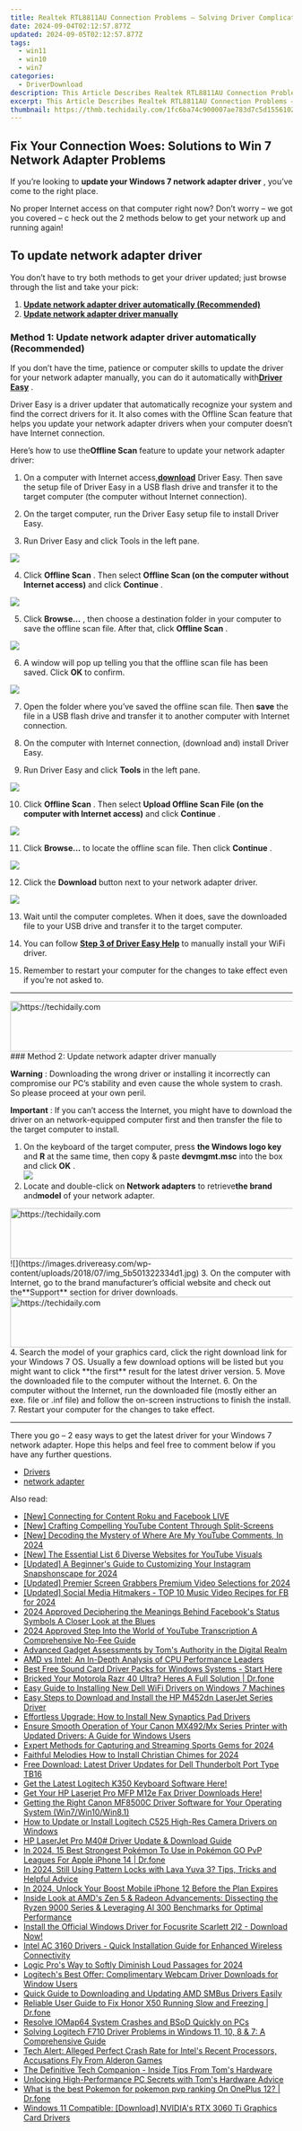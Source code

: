 ```yaml
---
title: Realtek RTL8811AU Connection Problems – Solving Driver Complications
date: 2024-09-04T02:12:57.877Z
updated: 2024-09-05T02:12:57.877Z
tags:
  - win11
  - win10
  - win7
categories:
  - DriverDownload
description: This Article Describes Realtek RTL8811AU Connection Problems – Solving Driver Complications
excerpt: This Article Describes Realtek RTL8811AU Connection Problems – Solving Driver Complications
thumbnail: https://thmb.techidaily.com/1fc6ba74c900007ae783d7c5d15561029afe7a276cbf090aca63438453de7715.jpg
---
```


## Fix Your Connection Woes: Solutions to Win 7 Network Adapter Problems

If you’re looking to **update your Windows 7 network adapter driver** ,  you’ve come to the right place.

 No proper Internet access on that computer right now? Don’t worry – we got you covered – c heck out the 2 methods below to get your network up and running again!

## To update network adapter driver

 You don’t have to try both methods to get your driver updated; just browse through the list and take your pick:

1. [**Update network adapter driver automatically (Recommended)**](https://www.drivereasy.com/knowledge/network-adapter-driver-download-in-windows-7/#M1)
2. **[Update network adapter driver manually](https://tools.techidaily.com/drivereasy/download/)**

### Method 1: Update network adapter driver automatically (Recommended)

 If you don’t have the time, patience or computer skills to update the driver for your network adapter manually, you can do it automatically with[**Driver Easy**](https://tools.techidaily.com/drivereasy/download/) .

 Driver Easy is a driver updater that automatically recognize your system and find the correct drivers for it. It also comes with the Offline Scan feature that helps you update your network adapter drivers when your computer doesn’t have Internet connection.

 Here’s how to use the**Offline Scan** feature to update your network adapter driver:

 1) On a computer with Internet access,[**download**](https://tools.techidaily.com/drivereasy/download/) Driver Easy. Then save the setup file of Driver Easy in a USB flash drive and transfer it to the target computer (the computer without Internet connection).

 2) On the target computer, run the Driver Easy setup file to install Driver Easy.

 3) Run Driver Easy and click Tools in the left pane.

![](https://images.drivereasy.com/wp-content/uploads/2019/06/image-174.png)

 4) Click **Offline Scan** . Then select **Offline Scan (on the computer without Internet access)** and click **Continue** .

![](https://images.drivereasy.com/wp-content/uploads/2019/06/image-175.png)

 5) Click **Browse…** , then choose a destination folder in your computer to save the offline scan file. After that, click **Offline Scan** .

![](https://images.drivereasy.com/wp-content/uploads/2019/06/image-176.png)

 6) A window will pop up telling you that the offline scan file has been saved. Click **OK**  to confirm.

![](https://images.drivereasy.com/wp-content/uploads/2019/06/image-177.png)

 7) Open the folder where you’ve saved the offline scan file. Then **save** the file in a USB flash drive and transfer it to another computer with Internet connection.

 8) On the computer with Internet connection, (download and) install Driver Easy.

 9) Run Driver Easy and click **Tools** in the left pane.

![](https://images.drivereasy.com/wp-content/uploads/2019/06/image-174.png)

 10) Click **Offline Scan** . Then select **Upload Offline Scan File (on the computer with Internet access)** and click **Continue** .

![](https://images.drivereasy.com/wp-content/uploads/2019/06/image-178.png)

 11) Click **Browse…**  to locate the offline scan file. Then click **Continue** .

![](https://images.drivereasy.com/wp-content/uploads/2019/06/image-179.png)

 12) Click the **Download** button next to your network adapter driver.

![](https://images.drivereasy.com/wp-content/uploads/2019/06/image-181.png)

 13) Wait until the computer completes. When it does, save the downloaded file to your USB drive and transfer it to the target computer.

 14) You can follow [**Step 3 of Driver Easy Help**](https://tools.techidaily.com/drivereasy/download/) to manually install your WiFi driver.

 15) Remember to restart your computer for the changes to take effect even if you’re not asked to.

---

<!-- affiliate ads begin -->
<a href="https://imp.i110150.net/c/5597632/924297/11305" target="_top" id="924297">
  <img src="//a.impactradius-go.com/display-ad/11305-924297" border="0" alt="https://techidaily.com" width="728" height="90"/>
</a>
<img height="0" width="0" src="https://imp.i110150.net/i/5597632/924297/11305" style="position:absolute;visibility:hidden;" border="0" />
<!-- affiliate ads end -->
### Method 2: Update network adapter driver manually

**Warning** : Downloading the wrong driver or installing it incorrectly can compromise our PC’s stability and even cause the whole system to crash. So please proceed at your own peril.

**Important** : If you can’t access the Internet, you might have to download the driver on an network-equipped computer first and then transfer the file to the target computer to install.

1. On the keyboard of the target computer, press  **the Windows logo key**  and   **R** at the same time, then copy & paste **devmgmt.msc**  into the box and click  **OK**  .  
![](https://images.drivereasy.com/wp-content/uploads/2018/07/img_5b50135d9ffd2.jpg)
2. Locate and double-click on **Network adapters** to retrieve**the brand** and**model** of your network adapter.  
<!-- affiliate ads begin -->
<a href="https://aligracehair.sjv.io/c/5597632/1886073/19272" target="_top" id="1886073">
  <img src="//a.impactradius-go.com/display-ad/19272-1886073" border="0" alt="https://techidaily.com" width="728" height="90"/>
</a>
<img height="0" width="0" src="https://aligracehair.sjv.io/i/5597632/1886073/19272" style="position:absolute;visibility:hidden;" border="0" />
<!-- affiliate ads end -->
![](https://images.drivereasy.com/wp-content/uploads/2018/07/img_5b501322334d1.jpg)
3. On the computer with Internet, go to the brand manufacturer’s official website and check out the**Support** section for driver downloads.
<!-- affiliate ads begin -->
<a href="https://aligracehair.sjv.io/c/5597632/2027167/19272" target="_top" id="2027167">
  <img src="//a.impactradius-go.com/display-ad/19272-2027167" border="0" alt="https://techidaily.com" width="728" height="90"/>
</a>
<img height="0" width="0" src="https://aligracehair.sjv.io/i/5597632/2027167/19272" style="position:absolute;visibility:hidden;" border="0" />
<!-- affiliate ads end -->
4. Search the model of your graphics card, click the right download link for your Windows 7 OS. Usually a few download options will be listed but you might want to click **the first** result for the latest driver version.
5. Move the downloaded file to the computer without the Internet.
6. On the computer without the Internet, run the downloaded file (mostly either an exe. file or .inf file) and follow the on-screen instructions to finish the install.
7. Restart your computer for the changes to take effect.

---

 There you go – 2 easy ways to get the latest driver for your Windows 7 network adapter. Hope this helps and feel free to comment below if you have any further questions.

* [Drivers](https://tools.techidaily.com/drivereasy/download/)
* [network adapter](https://tools.techidaily.com/drivereasy/download/)

<ins class="adsbygoogle"
     style="display:block"
     data-ad-format="autorelaxed"
     data-ad-client="ca-pub-7571918770474297"
     data-ad-slot="1223367746"></ins>



<ins class="adsbygoogle"
     style="display:block"
     data-ad-client="ca-pub-7571918770474297"
     data-ad-slot="8358498916"
     data-ad-format="auto"
     data-full-width-responsive="true"></ins>

<span class="atpl-alsoreadstyle">Also read:</span>
<div><ul>
<li><a href="https://facebook-video-recording.techidaily.com/new-connecting-for-content-roku-and-facebook-live/"><u>[New] Connecting for Content  Roku and Facebook LIVE</u></a></li>
<li><a href="https://youtube-videos.techidaily.com/new-crafting-compelling-youtube-content-through-split-screens/"><u>[New] Crafting Compelling YouTube Content Through Split-Screens</u></a></li>
<li><a href="https://facebook-record-videos.techidaily.com/new-decoding-the-mystery-of-where-are-my-youtube-comments-in-2024/"><u>[New] Decoding the Mystery of Where Are My YouTube Comments, In 2024</u></a></li>
<li><a href="https://youtube-web.techidaily.com/he-essential-list-6-diverse-websites-for-youtube-visuals/"><u>[New] The Essential List  6 Diverse Websites for YouTube Visuals</u></a></li>
<li><a href="https://instagram-video-recordings.techidaily.com/updated-a-beginners-guide-to-customizing-your-instagram-snapshonscape-for-2024/"><u>[Updated] A Beginner's Guide to Customizing Your Instagram Snapshonscape for 2024</u></a></li>
<li><a href="https://screen-sharing-recording.techidaily.com/updated-premier-screen-grabbers-premium-video-selections-for-2024/"><u>[Updated] Premier Screen Grabbers  Premium Video Selections for 2024</u></a></li>
<li><a href="https://facebook-video-content.techidaily.com/updated-social-media-hitmakers-top-10-music-video-recipes-for-fb-for-2024/"><u>[Updated] Social Media Hitmakers - TOP 10 Music Video Recipes for FB for 2024</u></a></li>
<li><a href="https://facebook-videos.techidaily.com/2024-approved-deciphering-the-meanings-behind-facebooks-status-symbols-a-closer-look-at-the-blues/"><u>2024 Approved  Deciphering the Meanings Behind Facebook's Status Symbols  A Closer Look at the Blues</u></a></li>
<li><a href="https://youtube-lab.techidaily.com/approved-step-into-the-world-of-youtube-transcription-a-comprehensive-no-fee-guide/"><u>2024 Approved  Step Into the World of YouTube Transcription  A Comprehensive No-Fee Guide</u></a></li>
<li><a href="https://hardware-help.techidaily.com/advanced-gadget-assessments-by-toms-authority-in-the-digital-realm/"><u>Advanced Gadget Assessments by Tom's Authority in the Digital Realm</u></a></li>
<li><a href="https://hardware-help.techidaily.com/amd-vs-intel-an-in-depth-analysis-of-cpu-performance-leaders/"><u>AMD vs Intel: An In-Depth Analysis of CPU Performance Leaders</u></a></li>
<li><a href="https://hardware-help.techidaily.com/1722957955281-best-free-sound-card-driver-packs-for-windows-systems-start-here/"><u>Best Free Sound Card Driver Packs for Windows Systems - Start Here</u></a></li>
<li><a href="https://howto.techidaily.com/bricked-your-motorola-razr-40-ultra-heres-a-full-solution-drfone-by-drfone-fix-android-problems-fix-android-problems/"><u>Bricked Your Motorola Razr 40 Ultra? Heres A Full Solution | Dr.fone</u></a></li>
<li><a href="https://hardware-help.techidaily.com/easy-guide-to-installing-new-dell-wifi-drivers-on-windows-7-machines/"><u>Easy Guide to Installing New Dell WiFi Drivers on Windows 7 Machines</u></a></li>
<li><a href="https://hardware-help.techidaily.com/easy-steps-to-download-and-install-the-hp-m452dn-laserjet-series-driver/"><u>Easy Steps to Download and Install the HP M452dn LaserJet Series Driver</u></a></li>
<li><a href="https://hardware-help.techidaily.com/effortless-upgrade-how-to-install-new-synaptics-pad-drivers/"><u>Effortless Upgrade: How to Install New Synaptics Pad Drivers</u></a></li>
<li><a href="https://hardware-help.techidaily.com/ensure-smooth-operation-of-your-canon-mx492mx-series-printer-with-updated-drivers-a-guide-for-windows-users/"><u>Ensure Smooth Operation of Your Canon MX492/Mx Series Printer with Updated Drivers: A Guide for Windows Users</u></a></li>
<li><a href="https://visual-screen-recording.techidaily.com/expert-methods-for-capturing-and-streaming-sports-gems-for-2024/"><u>Expert Methods for Capturing and Streaming Sports Gems for 2024</u></a></li>
<li><a href="https://some-techniques.techidaily.com/faithful-melodies-how-to-install-christian-chimes-for-2024/"><u>Faithful Melodies  How to Install Christian Chimes for 2024</u></a></li>
<li><a href="https://hardware-help.techidaily.com/free-download-latest-driver-updates-for-dell-thunderbolt-port-type-tb16/"><u>Free Download: Latest Driver Updates for Dell Thunderbolt Port Type TB16</u></a></li>
<li><a href="https://hardware-help.techidaily.com/1722954425985-get-the-latest-logitech-k350-keyboard-software-here/"><u>Get the Latest Logitech K350 Keyboard Software Here!</u></a></li>
<li><a href="https://hardware-help.techidaily.com/get-your-hp-laserjet-pro-mfp-m12e-fax-driver-downloads-here/"><u>Get Your HP Laserjet Pro MFP M12e Fax Driver Downloads Here!</u></a></li>
<li><a href="https://hardware-help.techidaily.com/getting-the-right-canon-mf8500c-driver-software-for-your-operating-system-win7win10win81/"><u>Getting the Right Canon MF8500C Driver Software for Your Operating System (Win7/Win10/Win8.1)</u></a></li>
<li><a href="https://hardware-help.techidaily.com/how-to-update-or-install-logitech-c525-high-res-camera-drivers-on-windows/"><u>How to Update or Install Logitech C525 High-Res Camera Drivers on Windows</u></a></li>
<li><a href="https://hardware-help.techidaily.com/hp-laserjet-pro-m40-driver-update-and-download-guide/"><u>HP LaserJet Pro M40# Driver Update & Download Guide</u></a></li>
<li><a href="https://ios-pokemon-go.techidaily.com/in-2024-15-best-strongest-pokemon-to-use-in-pokemon-go-pvp-leagues-for-apple-iphone-14-drfone-by-drfone-virtual-ios/"><u>In 2024, 15 Best Strongest Pokémon To Use in Pokémon GO PvP Leagues For Apple iPhone 14 | Dr.fone</u></a></li>
<li><a href="https://android-unlock.techidaily.com/in-2024-still-using-pattern-locks-with-lava-yuva-3-tips-tricks-and-helpful-advice-by-drfone-android/"><u>In 2024, Still Using Pattern Locks with Lava Yuva 3? Tips, Tricks and Helpful Advice</u></a></li>
<li><a href="https://sim-unlock.techidaily.com/in-2024-unlock-your-boost-mobile-iphone-12-before-the-plan-expires-by-drfone-ios/"><u>In 2024, Unlock Your Boost Mobile iPhone 12 Before the Plan Expires</u></a></li>
<li><a href="https://hardware-help.techidaily.com/inside-look-at-amds-zen-5-and-radeon-advancements-dissecting-the-ryzen-9000-series-and-leveraging-ai-300-benchmarks-for-optimal-performance/"><u>Inside Look at AMD's Zen 5 & Radeon Advancements: Dissecting the Ryzen 9000 Series & Leveraging AI 300 Benchmarks for Optimal Performance</u></a></li>
<li><a href="https://hardware-help.techidaily.com/install-the-official-windows-driver-for-focusrite-scarlett-2i2-download-now/"><u>Install the Official Windows Driver for Focusrite Scarlett 2I2 - Download Now!</u></a></li>
<li><a href="https://hardware-help.techidaily.com/intel-ac-3160-drivers-quick-installation-guide-for-enhanced-wireless-connectivity/"><u>Intel AC 3160 Drivers - Quick Installation Guide for Enhanced Wireless Connectivity</u></a></li>
<li><a href="https://extra-skills.techidaily.com/logic-pros-way-to-softly-diminish-loud-passages-for-2024/"><u>Logic Pro's Way to Softly Diminish Loud Passages for 2024</u></a></li>
<li><a href="https://hardware-help.techidaily.com/logitechs-best-offer-complimentary-webcam-driver-downloads-for-window-users/"><u>Logitech's Best Offer: Complimentary Webcam Driver Downloads for Window Users</u></a></li>
<li><a href="https://hardware-help.techidaily.com/quick-guide-to-downloading-and-updating-amd-smbus-drivers-easily/"><u>Quick Guide to Downloading and Updating AMD SMBus Drivers Easily</u></a></li>
<li><a href="https://fix-guide.techidaily.com/reliable-user-guide-to-fix-honor-x50-running-slow-and-freezing-drfone-by-drfone-fix-android-problems-fix-android-problems/"><u>Reliable User Guide to Fix Honor X50 Running Slow and Freezing | Dr.fone</u></a></li>
<li><a href="https://win11.techidaily.com/resolve-iomap64-system-crashes-and-bsod-quickly-on-pcs/"><u>Resolve IOMap64 System Crashes and BSoD Quickly on PCs</u></a></li>
<li><a href="https://hardware-help.techidaily.com/solving-logitech-f710-driver-problems-in-windows-11-10-8-and-7-a-comprehensive-guide/"><u>Solving Logitech F710 Driver Problems in Windows 11, 10, 8 & 7: A Comprehensive Guide</u></a></li>
<li><a href="https://hardware-help.techidaily.com/tech-alert-alleged-perfect-crash-rate-for-intels-recent-processors-accusations-fly-from-alderon-games/"><u>Tech Alert: Alleged Perfect Crash Rate for Intel's Recent Processors, Accusations Fly From Alderon Games</u></a></li>
<li><a href="https://hardware-help.techidaily.com/the-definitive-tech-companion-inside-tips-from-toms-hardware/"><u>The Definitive Tech Companion - Inside Tips From Tom's Hardware</u></a></li>
<li><a href="https://hardware-help.techidaily.com/unlocking-high-performance-pc-secrets-with-toms-hardware-advice/"><u>Unlocking High-Performance PC Secrets with Tom's Hardware Advice</u></a></li>
<li><a href="https://android-pokemon-go.techidaily.com/what-is-the-best-pokemon-for-pokemon-pvp-ranking-on-oneplus-12-drfone-by-drfone-virtual-android/"><u>What is the best Pokemon for pokemon pvp ranking On OnePlus 12? | Dr.fone</u></a></li>
<li><a href="https://hardware-help.techidaily.com/windows-11-compatible-download-nvidias-rtx-3060-ti-graphics-card-drivers/"><u>Windows 11 Compatible: [Download] NVIDIA's RTX 3060 Ti Graphics Card Drivers</u></a></li>
</ul></div>
